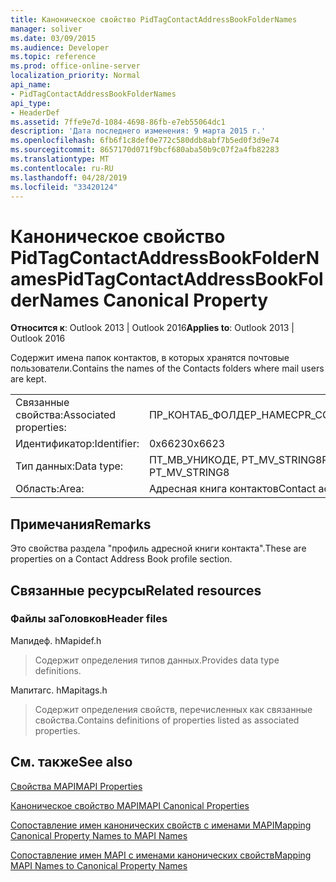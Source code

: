 ```yaml
---
title: Каноническое свойство PidTagContactAddressBookFolderNames
manager: soliver
ms.date: 03/09/2015
ms.audience: Developer
ms.topic: reference
ms.prod: office-online-server
localization_priority: Normal
api_name:
- PidTagContactAddressBookFolderNames
api_type:
- HeaderDef
ms.assetid: 7ffe9e7d-1084-4698-86fb-e7eb55064dc1
description: 'Дата последнего изменения: 9 марта 2015 г.'
ms.openlocfilehash: 6fb6f1c8def0e772c580ddb8abf7b5ed0f3d9e74
ms.sourcegitcommit: 8657170d071f9bcf680aba50b9c07f2a4fb82283
ms.translationtype: MT
ms.contentlocale: ru-RU
ms.lasthandoff: 04/28/2019
ms.locfileid: "33420124"
---
```

# <a name="pidtagcontactaddressbookfoldernames-canonical-property"></a><span data-ttu-id="069fa-103">Каноническое свойство PidTagContactAddressBookFolderNames</span><span class="sxs-lookup"><span data-stu-id="069fa-103">PidTagContactAddressBookFolderNames Canonical Property</span></span>

  
  
<span data-ttu-id="069fa-104">**Относится к**: Outlook 2013 | Outlook 2016</span><span class="sxs-lookup"><span data-stu-id="069fa-104">**Applies to**: Outlook 2013 | Outlook 2016</span></span> 
  
<span data-ttu-id="069fa-105">Содержит имена папок контактов, в которых хранятся почтовые пользователи.</span><span class="sxs-lookup"><span data-stu-id="069fa-105">Contains the names of the Contacts folders where mail users are kept.</span></span>
  
|||
|:-----|:-----|
|<span data-ttu-id="069fa-106">Связанные свойства:</span><span class="sxs-lookup"><span data-stu-id="069fa-106">Associated properties:</span></span>  <br/> |<span data-ttu-id="069fa-107">ПР_КОНТАБ_ФОЛДЕР_НАМЕС</span><span class="sxs-lookup"><span data-stu-id="069fa-107">PR_CONTAB_FOLDER_NAMES</span></span>  <br/> |
|<span data-ttu-id="069fa-108">Идентификатор:</span><span class="sxs-lookup"><span data-stu-id="069fa-108">Identifier:</span></span>  <br/> |<span data-ttu-id="069fa-109">0x6623</span><span class="sxs-lookup"><span data-stu-id="069fa-109">0x6623</span></span>  <br/> |
|<span data-ttu-id="069fa-110">Тип данных:</span><span class="sxs-lookup"><span data-stu-id="069fa-110">Data type:</span></span>  <br/> |<span data-ttu-id="069fa-111">ПТ_МВ_УНИКОДЕ, PT_MV_STRING8</span><span class="sxs-lookup"><span data-stu-id="069fa-111">PT_MV_UNICODE, PT_MV_STRING8</span></span>  <br/> |
|<span data-ttu-id="069fa-112">Область:</span><span class="sxs-lookup"><span data-stu-id="069fa-112">Area:</span></span>  <br/> |<span data-ttu-id="069fa-113">Адресная книга контактов</span><span class="sxs-lookup"><span data-stu-id="069fa-113">Contact address book</span></span>  <br/> |
   
## <a name="remarks"></a><span data-ttu-id="069fa-114">Примечания</span><span class="sxs-lookup"><span data-stu-id="069fa-114">Remarks</span></span>

<span data-ttu-id="069fa-115">Это свойства раздела "профиль адресной книги контакта".</span><span class="sxs-lookup"><span data-stu-id="069fa-115">These are properties on a Contact Address Book profile section.</span></span>
  
## <a name="related-resources"></a><span data-ttu-id="069fa-116">Связанные ресурсы</span><span class="sxs-lookup"><span data-stu-id="069fa-116">Related resources</span></span>

### <a name="header-files"></a><span data-ttu-id="069fa-117">Файлы заГоловков</span><span class="sxs-lookup"><span data-stu-id="069fa-117">Header files</span></span>

<span data-ttu-id="069fa-118">Мапидеф. h</span><span class="sxs-lookup"><span data-stu-id="069fa-118">Mapidef.h</span></span>
  
> <span data-ttu-id="069fa-119">Содержит определения типов данных.</span><span class="sxs-lookup"><span data-stu-id="069fa-119">Provides data type definitions.</span></span>
    
<span data-ttu-id="069fa-120">Мапитагс. h</span><span class="sxs-lookup"><span data-stu-id="069fa-120">Mapitags.h</span></span>
  
> <span data-ttu-id="069fa-121">Содержит определения свойств, перечисленных как связанные свойства.</span><span class="sxs-lookup"><span data-stu-id="069fa-121">Contains definitions of properties listed as associated properties.</span></span>
    
## <a name="see-also"></a><span data-ttu-id="069fa-122">См. также</span><span class="sxs-lookup"><span data-stu-id="069fa-122">See also</span></span>



[<span data-ttu-id="069fa-123">Свойства MAPI</span><span class="sxs-lookup"><span data-stu-id="069fa-123">MAPI Properties</span></span>](mapi-properties.md)
  
[<span data-ttu-id="069fa-124">Каноническое свойство MAPI</span><span class="sxs-lookup"><span data-stu-id="069fa-124">MAPI Canonical Properties</span></span>](mapi-canonical-properties.md)
  
[<span data-ttu-id="069fa-125">Сопоставление имен канонических свойств с именами MAPI</span><span class="sxs-lookup"><span data-stu-id="069fa-125">Mapping Canonical Property Names to MAPI Names</span></span>](mapping-canonical-property-names-to-mapi-names.md)
  
[<span data-ttu-id="069fa-126">Сопоставление имен MAPI с именами канонических свойств</span><span class="sxs-lookup"><span data-stu-id="069fa-126">Mapping MAPI Names to Canonical Property Names</span></span>](mapping-mapi-names-to-canonical-property-names.md)


